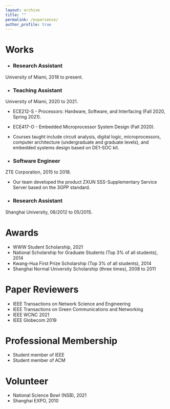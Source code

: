 ```yaml
---
layout: archive
title: ""
permalink: /experience/
author_profile: true
---
```


# Works
* ### **Research Assistant**
University of Miami, 2018 to present.
* ### **Teaching Assistant**
University of Miami, 2020 to 2021.
  * ECE212-S - Processors: Hardware, Software, and Interfacing (Fall 2020, Spring 2021).
  * ECE417-O - Embedded Microprocessor System Design (Fall 2020).
  * Courses taught include circuit analysis, digital logic, microprocessors, computer architecture (undergraduate and graduate levels), and embedded systems design based on DE1-SOC kit.

* ### **Software Engineer**
ZTE Corporation,  2015 to 2018.
  * Our team developed the product ZXUN SSS-Supplementary Service Server based on the 3GPP standard.
* ### Research Assistant
Shanghai University, 08/2012 to 05/2015.

# Awards
- WWW Student Scholarship, 2021
- National Scholarship for Graduate Students (Top 3% of all students), 2014
- Kwang-Hua First Prize Scholarship (Top 3% of all students), 2014
- Shanghai Normal University Scholarship (three times), 2008 to 2011

# Paper Reviewers
- IEEE Transactions on Network Science and Engineering
- IEEE Transactions on Green Communications and Networking
- IEEE WCNC 2021
- IEEE Globecom 2019

# Professional Membership
- Student member of IEEE
- Student member of ACM

# Volunteer
- National Science Bowl (NSB), 2021
- Shanghai EXPO, 2010
